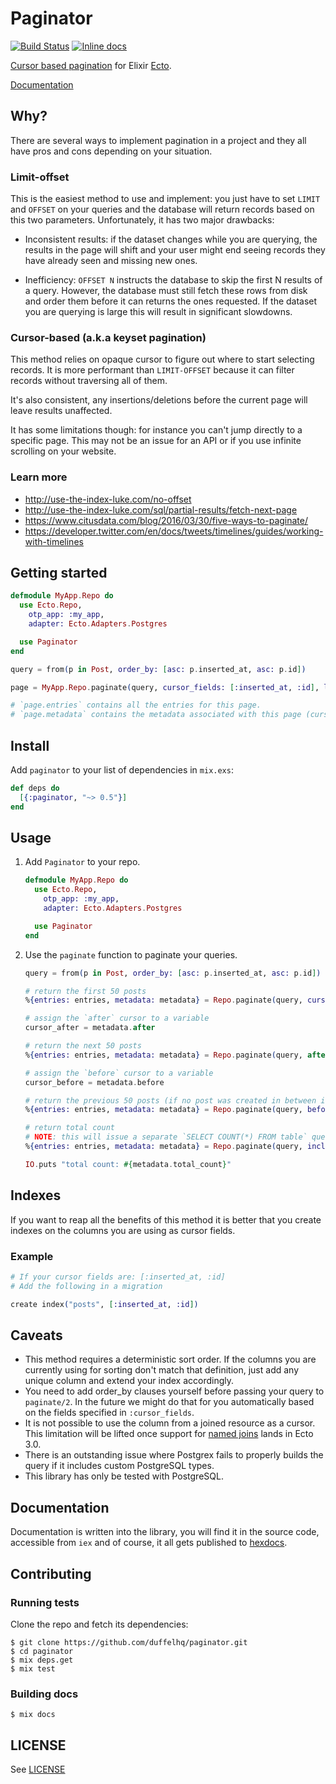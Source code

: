 # Paginator

[![Build Status](https://travis-ci.org/duffelhq/paginator.svg?branch=master)](https://travis-ci.org/duffelhq/paginator)
[![Inline docs](http://inch-ci.org/github/duffelhq/paginator.svg)](http://inch-ci.org/github/duffelhq/paginator)

[Cursor based pagination](http://use-the-index-luke.com/no-offset) for Elixir [Ecto](https://github.com/elixir-ecto/ecto).

[Documentation](https://hexdocs.pm/paginator)

## Why?

There are several ways to implement pagination in a project and they all have pros and cons depending on your situation.

### Limit-offset

This is the easiest method to use and implement: you just have to set `LIMIT` and `OFFSET` on your queries and the
database will return records based on this two parameters. Unfortunately, it has two major drawbacks:

* Inconsistent results: if the dataset changes while you are querying, the results in the page will shift and your user
might end seeing records they have already seen and missing new ones.

* Inefficiency: `OFFSET N` instructs the database to skip the first N results of a query. However, the database must still
fetch these rows from disk and order them before it can returns the ones requested. If the dataset you are querying is
large this will result in significant slowdowns.

### Cursor-based (a.k.a keyset pagination)

This method relies on opaque cursor to figure out where to start selecting records. It is more performant than
`LIMIT-OFFSET` because it can filter records without traversing all of them.

It's also consistent, any insertions/deletions before the current page will leave results unaffected.

It has some limitations though: for instance you can't jump directly to a specific page. This may
not be an issue for an API or if you use infinite scrolling on your website.

### Learn more

* http://use-the-index-luke.com/no-offset
* http://use-the-index-luke.com/sql/partial-results/fetch-next-page
* https://www.citusdata.com/blog/2016/03/30/five-ways-to-paginate/
* https://developer.twitter.com/en/docs/tweets/timelines/guides/working-with-timelines

## Getting started

```elixir
defmodule MyApp.Repo do
  use Ecto.Repo,
    otp_app: :my_app,
    adapter: Ecto.Adapters.Postgres

  use Paginator
end

query = from(p in Post, order_by: [asc: p.inserted_at, asc: p.id])

page = MyApp.Repo.paginate(query, cursor_fields: [:inserted_at, :id], limit: 50)

# `page.entries` contains all the entries for this page.
# `page.metadata` contains the metadata associated with this page (cursors, limit, total count)
```

## Install

Add `paginator` to your list of dependencies in `mix.exs`:

```elixir
def deps do
  [{:paginator, "~> 0.5"}]
end
```

## Usage

1. Add `Paginator` to your repo.

    ```elixir
    defmodule MyApp.Repo do
      use Ecto.Repo,
        otp_app: :my_app,
        adapter: Ecto.Adapters.Postgres

      use Paginator
    end
    ```

2. Use the `paginate` function to paginate your queries.

    ```elixir
    query = from(p in Post, order_by: [asc: p.inserted_at, asc: p.id])

    # return the first 50 posts
    %{entries: entries, metadata: metadata} = Repo.paginate(query, cursor_fields: [:inserted_at, :id], limit: 50)

    # assign the `after` cursor to a variable
    cursor_after = metadata.after

    # return the next 50 posts
    %{entries: entries, metadata: metadata} = Repo.paginate(query, after: cursor_after, cursor_fields: [:inserted_at, :id], limit: 50)

    # assign the `before` cursor to a variable
    cursor_before = metadata.before

    # return the previous 50 posts (if no post was created in between it should be the same list as in our first call to `paginate`)
    %{entries: entries, metadata: metadata} = Repo.paginate(query, before: cursor_before, cursor_fields: [:inserted_at, :id], limit: 50)

    # return total count
    # NOTE: this will issue a separate `SELECT COUNT(*) FROM table` query to the database.
    %{entries: entries, metadata: metadata} = Repo.paginate(query, include_total_count: true, cursor_fields: [:inserted_at, :id], limit: 50)

    IO.puts "total count: #{metadata.total_count}"
    ```

## Indexes

If you want to reap all the benefits of this method it is better that you create indexes on the columns you are using as
cursor fields.

### Example

```elixir
# If your cursor fields are: [:inserted_at, :id]
# Add the following in a migration

create index("posts", [:inserted_at, :id])
```

## Caveats

* This method requires a deterministic sort order. If the columns you are currently using for sorting don't match that
definition, just add any unique column and extend your index accordingly.
* You need to add order_by clauses yourself before passing your query to `paginate/2`. In the future we might do that
for you automatically based on the fields specified in `:cursor_fields`.
* It is not possible to use the column from a joined resource as a cursor. This limitation will be lifted once support for
[named joins](https://github.com/elixir-ecto/ecto/issues/2389) lands in Ecto 3.0.
* There is an outstanding issue where Postgrex fails to properly builds the query if it includes custom PostgreSQL types.
* This library has only be tested with PostgreSQL.

## Documentation

Documentation is written into the library, you will find it in the source code, accessible from `iex` and of course, it
all gets published to [hexdocs](http://hexdocs.pm/paginator).

## Contributing

### Running tests

Clone the repo and fetch its dependencies:

```
$ git clone https://github.com/duffelhq/paginator.git
$ cd paginator
$ mix deps.get
$ mix test
```

### Building docs

```
$ mix docs
```

## LICENSE

See [LICENSE](https://github.com/duffelhq/paginator/blob/master/LICENSE.txt)
